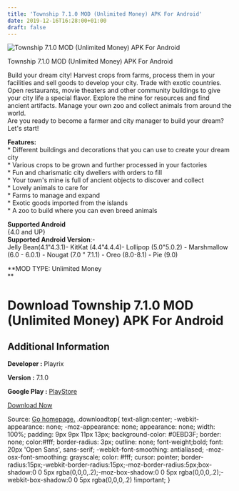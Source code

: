 ```yaml
---
title: 'Township 7.1.0 MOD (Unlimited Money) APK For Android'
date: 2019-12-16T16:28:00+01:00
draft: false
---
```


![Township 7.1.0 MOD (Unlimited Money) APK For Android](https://i2.wp.com/apkhome.net/wp-content/uploads/2019/12/Township-7.1.0-MOD-Unlimited-Money.png "Township 7.1.0 MOD (Unlimited Money) APK For Android")

  

Township 7.1.0 MOD (Unlimited Money) APK For Android

Build your dream city! Harvest crops from farms, process them in your facilities and sell goods to develop your city. Trade with exotic countries. Open restaurants, movie theaters and other community buildings to give your city life a special flavor. Explore the mine for resources and find ancient artifacts. Manage your own zoo and collect animals from around the world.  
Are you ready to become a farmer and city manager to build your dream? Let's start!

**Features:**  
\* Different buildings and decorations that you can use to create your dream city  
\* Various crops to be grown and further processed in your factories  
\* Fun and charismatic city dwellers with orders to fill  
\* Your town's mine is full of ancient objects to discover and collect  
\* Lovely animals to care for  
\* Farms to manage and expand  
\* Exotic goods imported from the islands  
\* A zoo to build where you can even breed animals

**Supported Android**  
{4.0 and UP}  
**Supported Android Version**:-  
Jelly Bean(4.1"4.3.1)- KitKat (4.4"4.4.4)- Lollipop (5.0"5.0.2) - Marshmallow (6.0 - 6.0.1) - Nougat (7.0 " 7.1.1) - Oreo (8.0-8.1) - Pie (9.0)

**MOD TYPE: Unlimited Money  
**

Download Township 7.1.0 MOD (Unlimited Money) APK For Android
=============================================================

Additional Information
----------------------

**Developer :** Playrix

**Version :** 7.1.0

**Google Play :** [PlayStore](https://play.google.com/store/apps/details?id=com.playrix.township)

  

[Download Now](https://store4app.co/post/township-7-1-0-mod-unlimited-money-apk-for-android_1576487159)

  
Source: [Go homepage.](https://store4app.co/post/township-7-1-0-mod-unlimited-money-apk-for-android_1576487159) .downloadtop{ text-align:center; -webkit-appearance: none; -moz-appearance: none; appearance: none; width: 100%; padding: 9px 9px 11px 13px; background-color: #0EBD3F; border: none; color:#fff; border-radius: 3px; outline: none; font-weight;bold; font: 20px 'Open Sans', sans-serif; -webkit-font-smoothing: antialiased; -moz-osx-font-smoothing: grayscale; color: #fff; cursor: pointer; border-radius:15px;-webkit-border-radius:15px;-moz-border-radius:5px;box-shadow:0 0 5px rgba(0,0,0,.2);-moz-box-shadow:0 0 5px rgba(0,0,0,.2);-webkit-box-shadow:0 0 5px rgba(0,0,0,.2) !important; }